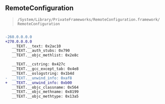 ## RemoteConfiguration

> `/System/Library/PrivateFrameworks/RemoteConfiguration.framework/RemoteConfiguration`

```diff

-260.0.0.0.0
+270.0.0.0.0
   __TEXT.__text: 0x2ac10
   __TEXT.__auth_stubs: 0x790
   __TEXT.__objc_methlist: 0x2e8c

   __TEXT.__cstring: 0x427c
   __TEXT.__gcc_except_tab: 0x4e8
   __TEXT.__oslogstring: 0x1b4d
-  __TEXT.__unwind_info: 0xaf8
+  __TEXT.__unwind_info: 0xb00
   __TEXT.__objc_classname: 0x564
   __TEXT.__objc_methname: 0x8199
   __TEXT.__objc_methtype: 0x13a5

```
